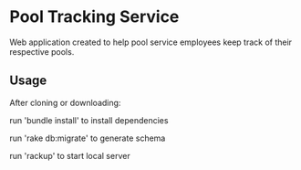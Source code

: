 # Pool Tracking Service
Web application created to help pool service employees keep track of their respective pools.

## Usage
After cloning or downloading:

run 'bundle install' to install dependencies

run 'rake db:migrate' to generate schema

run 'rackup' to start local server 
